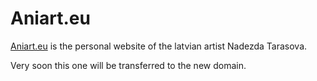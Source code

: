 # Aniart.eu
[Aniart.eu](http://aniart.eu) is the personal website of the latvian artist Nadezda Tarasova.

Very soon this one will be transferred to the new domain. 